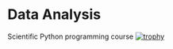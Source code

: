 # Data Analysis
 Scientific Python programming course
[![trophy](https://github-profile-trophy.vercel.app/?username=Orejoke)](https://github.com/ryo-ma/github-profile-trophy)
